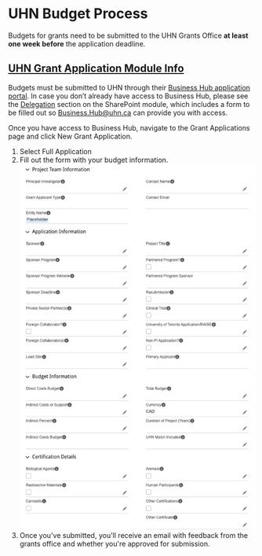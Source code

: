 # UHN Budget Process

Budgets for grants need to be submitted to the UHN Grants Office **at least one week before** the application deadline.

## [UHN Grant Application Module Info](https://universityhealthnetwork.sharepoint.com/teams/ResGrantsAwards/SitePages/GrantApplicationModule.aspx)

Budgets must be submitted to UHN through their [Business Hub application portal](https://universityhealthnetwork.sharepoint.com/teams/ResGrantsAwards/SitePages/GrantApplicationModule.aspx#:~:text=Access%20the%20Grant%20Application%20module%20through%20the%20Business%20Hub). In case you don’t already have access to Business Hub, please see the [Delegation](https://universityhealthnetwork.sharepoint.com/teams/ResGrantsAwards/SitePages/GrantApplicationModule.aspx#delegation:~:text=on%20my%20behalf%3F-,Delegation,-Delegates%20who%20have) section on the SharePoint module, which includes a form to be filled out so <Business.Hub@uhn.ca> can provide you with access.

Once you have access to Business Hub, navigate to the Grant Applications page and click New Grant Application.

1. Select Full Application
1. Fill out the form with your budget information.
    ![Budget Form](../images/UHN_budget_application_requirements.png)
1. Once you've submitted, you'll receive an email with feedback from the grants office and whether you're approved for submission.